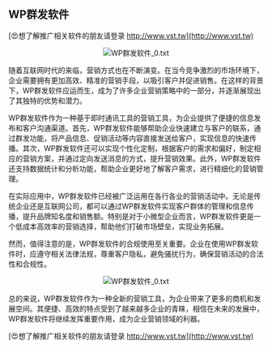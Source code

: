 ## **WP群发软件**

[😍想了解推广相关软件的朋友请登录 http://www.vst.tw](http://www.vst.tw)

 <center><img src="https://vst.tw/MP4/tuiguang/png/5.png" alt="WP群发软件_0.txt"></center>

随着互联网时代的来临，营销方式也在不断演变。在当今竞争激烈的市场环境下，企业需要拥有更加高效、精准的营销手段，以吸引客户并促进销售。在这样的背景下，WP群发软件应运而生，成为了许多企业营销策略中的一部分，并逐渐展现出了其独特的优势和潜力。

WP群发软件作为一种基于即时通讯工具的营销工具，为企业提供了便捷的信息发布和客户沟通渠道。首先，WP群发软件能够帮助企业快速建立与客户的联系，通过群发功能，将产品信息、促销活动等内容直接发送给客户，实现信息的快速传播。其次，WP群发软件还可以实现个性化定制，根据客户的需求和偏好，制定相应的营销方案，并通过定向发送消息的方式，提升营销效果。此外，WP群发软件还支持数据统计和分析功能，帮助企业更好地了解客户需求，进行精细化的营销管理。

在实际应用中，WP群发软件已经被广泛运用在各行各业的营销活动中。无论是传统企业还是互联网公司，都可以通过WP群发软件实现客户群体的管理和信息传播，提升品牌知名度和销售额。特别是对于小微型企业而言，WP群发软件更是一个低成本高效率的营销选择，帮助他们打破市场壁垒，实现业务拓展。

然而，值得注意的是，WP群发软件的合规使用至关重要。企业在使用WP群发软件时，应遵守相关法律法规，尊重客户隐私，避免骚扰行为，确保营销活动的合法性和合规性。

 <center><img src="https://vst.tw/MP4/tuiguang/png/5.png" alt="WP群发软件_0.txt"></center>

总的来说，WP群发软件作为一种全新的营销工具，为企业带来了更多的商机和发展空间。其便捷、高效的特点受到了越来越多企业的青睐，相信在未来的发展中，WP群发软件将继续发挥重要作用，成为企业营销领域的利器。

[😍想了解推广相关软件的朋友请登录 http://www.vst.tw](http://www.vst.tw)



